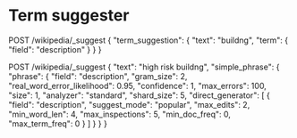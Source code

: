 # Term suggester

POST /wikipedia/_suggest
{
  "term_suggestion": {
    "text": "buildng",
    "term": {
      "field": "description"
    }
  }
}

POST /wikipedia/_suggest
{
  "text": "high risk buildng",
  "simple_phrase": {
    "phrase": {
      "field": "description",
      "gram_size": 2,
      "real_word_error_likelihood": 0.95,
      "confidence": 1,
      "max_errors": 100,
      "size": 1,
      "analyzer": "standard",
      "shard_size": 5,
      "direct_generator": [
        {
          "field": "description",
          "suggest_mode": "popular",
          "max_edits": 2,
          "min_word_len": 4,
          "max_inspections": 5,
          "min_doc_freq": 0,
          "max_term_freq": 0
        }
      ]
    }
  }
}
